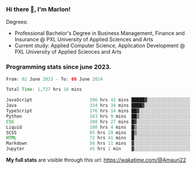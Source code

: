 
### Hi there 👋, I'm Marlon!

Degrees: 
- Professional Bachelor's Degree in Business Management, Finance and Insurance @ PXL University of Applied Sciences and Arts
- Current study: Applied Computer Science, Application Development @ PXL University of Applied Sciences and Arts

### Programming stats since june 2023.
<!--START_SECTION:waka-->

```java
From: 02 June 2023 - To: 08 June 2024

Total Time: 1,727 hrs 16 mins

JavaScript                      396 hrs 42 mins █████▓░░░░░░░░░░░░░░░░░░░   22.84 %
Java                            334 hrs 34 mins ████▓░░░░░░░░░░░░░░░░░░░░   19.26 %
TypeScript                      176 hrs 14 mins ██▓░░░░░░░░░░░░░░░░░░░░░░   10.14 %
Python                          163 hrs 9 mins  ██▒░░░░░░░░░░░░░░░░░░░░░░   09.39 %
CSS                             108 hrs 27 mins █▓░░░░░░░░░░░░░░░░░░░░░░░   06.24 %
Liquid                          100 hrs 4 mins  █▒░░░░░░░░░░░░░░░░░░░░░░░   05.76 %
SCSS                            85 hrs 29 mins  █▒░░░░░░░░░░░░░░░░░░░░░░░   04.92 %
HTML                            72 hrs 41 mins  █░░░░░░░░░░░░░░░░░░░░░░░░   04.18 %
Markdown                        56 hrs 11 mins  ▓░░░░░░░░░░░░░░░░░░░░░░░░   03.23 %
Jupyter                         45 hrs 1 min    ▓░░░░░░░░░░░░░░░░░░░░░░░░   02.59 %
```

<!--END_SECTION:waka-->
**My full stats** are visible through this url: https://wakatime.com/@Amauri22
